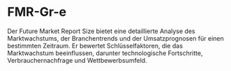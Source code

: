 # FMR-Gr-e
Der Future Market Report Size bietet eine detaillierte Analyse des Marktwachstums, der Branchentrends und der Umsatzprognosen für einen bestimmten Zeitraum. Er bewertet Schlüsselfaktoren, die das Marktwachstum beeinflussen, darunter technologische Fortschritte, Verbrauchernachfrage und Wettbewerbsumfeld.

